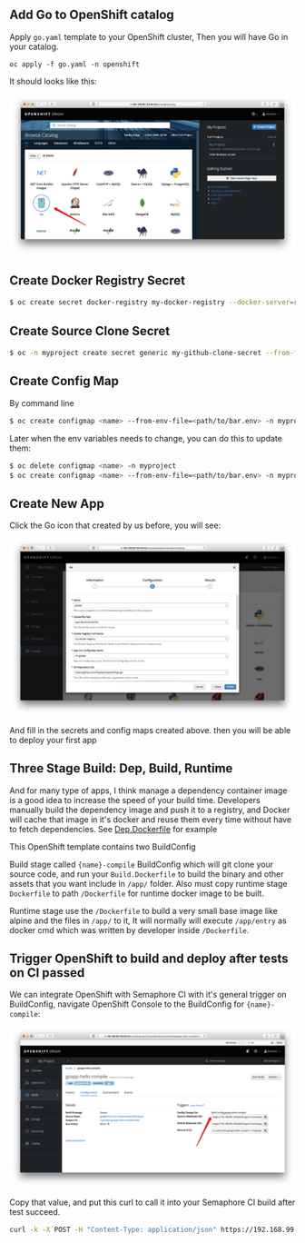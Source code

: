 ## Add Go to OpenShift catalog

Apply `go.yaml` template to your OpenShift cluster, Then you will have Go in your catalog.

```
oc apply -f go.yaml -n openshift
```

It should looks like this:

![openshift_catalog_go](./files/openshift_catalog_go.png)


## Create Docker Registry Secret

```bash
$ oc create secret docker-registry my-docker-registry --docker-server=registry.theplant-dev.com --docker-username=sunfmin --docker-email=sunfmin@gmail.com --docker-password=<password>
```

## Create Source Clone Secret

```bash
$ oc -n myproject create secret generic my-github-clone-secret --from-file=ssh-privatekey=<path/to/ssh/private/key> --type=kubernetes.io/ssh-auth
```

## Create Config Map

By command line

```bash
$ oc create configmap <name> --from-env-file=<path/to/bar.env> -n myproject
```

Later when the env variables needs to change, you can do this to update them:

```bash
$ oc delete configmap <name> -n myproject
$ oc create configmap <name> --from-env-file=<path/to/bar.env> -n myproject
```

## Create New App

Click the Go icon that created by us before, you will see:

![new_app](./files/new_app.png)

And fill in the secrets and config maps created above. then you will be able to deploy your first app


## Three Stage Build: Dep, Build, Runtime

And for many type of apps, I think manage a dependency container image is a good idea to increase the speed of your build time. Developers manually build the dependency image and push it to a registry, and Docker will cache that image in it's docker and reuse them every time without have to fetch dependencies. See [Dep.Dockerfile](./app1/Dep.Dockerfile) for example

This OpenShift template contains two BuildConfig

Build stage called `{name}-compile` BuildConfig which will git clone your source code, and run your `Build.Dockerfile` to build the binary and other assets that you want include in `/app/` folder. Also must copy runtime stage `Dockerfile` to path `/Dockerfile` for runtime docker image to be built.

Runtime stage use the `/Dockerfile` to build a very small base image like alpine and the files in `/app/` to it, It will normally will execute `/app/entry` as docker cmd which was written by developer inside `/Dockerfile`.


## Trigger OpenShift to build and deploy after tests on CI passed

We can integrate OpenShift with Semaphore CI with it's general trigger on BuildConfig, navigate OpenShift Console to the BuildConfig for `{name}-compile`:

![general_web_hook](./files/general_web_hook.png)

Copy that value, and put this curl to call it into your Semaphore CI build after test succeed.

```bash
curl -k -X POST -H "Content-Type: application/json" https://192.168.99.100:8443/oapi/v1/namespaces/myproject/buildconfigs/goapp-hello-compile/webhooks/fluuRF2rFY5RcIBeipj3/generic
```
